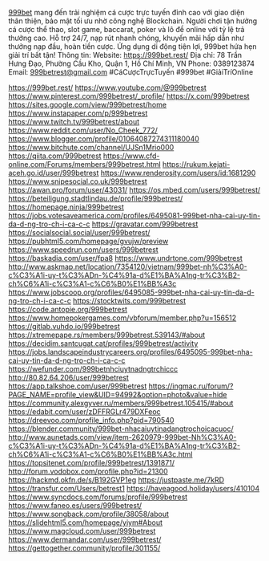 [999bet](https://999bet.rest/) mang đến trải nghiệm cá cược trực tuyến đỉnh cao với giao diện thân thiện, bảo mật tối ưu nhờ công nghệ Blockchain. Người chơi tận hưởng cá cược thể thao, slot game, baccarat, poker và lô đề online với tỷ lệ trả thưởng cao. Hỗ trợ 24/7, nạp rút nhanh chóng, khuyến mãi hấp dẫn như thưởng nạp đầu, hoàn tiền cược. Ứng dụng di động tiện lợi, 999bet hứa hẹn giải trí bất tận!
Thông tin:
Website: https://999bet.rest/
Địa chỉ: 78 Trần Hưng Đạo, Phường Cầu Kho, Quận 1, Hồ Chí Minh, VN
Phone: 0389123874
Email: 999betrest@gmail.com
#CáCượcTrựcTuyến #999bet #GiảiTríOnline

https://999bet.rest/
https://www.youtube.com/@999betrest
https://www.pinterest.com/999betrest/_profile/
https://x.com/999betrest
https://sites.google.com/view/999betrest/home
https://www.instapaper.com/p/999betrest
https://www.twitch.tv/999betrest/about
https://www.reddit.com/user/No_Cheek_772/
https://www.blogger.com/profile/01064087274311180040
https://www.bitchute.com/channel/UJSn1Mrio000
https://qiita.com/999betrest
https://www.cfd-online.com/Forums/members/999betrest.html
https://rukum.kejati-aceh.go.id/user/999betrest
https://www.renderosity.com/users/id:1681290
https://www.snipesocial.co.uk/999betrest
https://awan.pro/forum/user/43031/
https://os.mbed.com/users/999betrest/
https://beteiligung.stadtlindau.de/profile/999betrest/
https://homepage.ninja/999betrest
https://jobs.votesaveamerica.com/profiles/6495081-999bet-nha-cai-uy-tin-da-d-ng-tro-ch-i-ca-c-c
https://gravatar.com/999betrest
https://socialsocial.social/user/999betrest/
https://pubhtml5.com/homepage/gvujw/preview
https://www.speedrun.com/users/999betrest
https://baskadia.com/user/fpa8
https://www.undrtone.com/999betrest
http://www.askmap.net/location/7354120/vietnam/999bet-nh%C3%A0-c%C3%A1i-uy-t%C3%ADn-%C4%91a-d%E1%BA%A1ng-tr%C3%B2-ch%C6%A1i-c%C3%A1-c%C6%B0%E1%BB%A3c
https://www.jobscoop.org/profiles/6495085-999bet-nha-cai-uy-tin-da-d-ng-tro-ch-i-ca-c-c
https://stocktwits.com/999betrest
https://code.antopie.org/999betrest
https://www.homepokergames.com/vbforum/member.php?u=156512
https://gitlab.vuhdo.io/999betrest
https://xtremepape.rs/members/999betrest.539143/#about
https://decidim.santcugat.cat/profiles/999betrest/activity
https://jobs.landscapeindustrycareers.org/profiles/6495095-999bet-nha-cai-uy-tin-da-d-ng-tro-ch-i-ca-c-c
https://wefunder.com/999betnhciuytnadngtrchiccc
http://80.82.64.206/user/999betrest
https://app.talkshoe.com/user/999betrest
https://ingmac.ru/forum/?PAGE_NAME=profile_view&UID=94992&option=photo&value=hide
https://community.alexgyver.ru/members/999betrest.105415/#about
https://edabit.com/user/zDFFRGLr479DXFeoc
https://dreevoo.com/profile_info.php?pid=790540
https://blender.community/999bet-nhacaiuytinadangtrochoicacuoc/
http://www.aunetads.com/view/item-2620979-999bet-Nh%C3%A0-c%C3%A1i-uy-t%C3%ADn-%C4%91a-d%E1%BA%A1ng-tr%C3%B2-ch%C6%A1i-c%C3%A1-c%C6%B0%E1%BB%A3c.html
https://topsitenet.com/profile/999betrest/1391871/
http://forum.vodobox.com/profile.php?id=21300
https://hackmd.okfn.de/s/B192GVP1eg
https://justpaste.me/7kRD
https://transfur.com/Users/betrest1
https://haveagood.holiday/users/410104
https://www.syncdocs.com/forums/profile/999betrest
https://www.faneo.es/users/999betrest/
https://www.songback.com/profile/38058/about
https://slidehtml5.com/homepage/yiym#About
https://www.magcloud.com/user/999betrest
https://www.dermandar.com/user/999betrest/
https://gettogether.community/profile/301155/